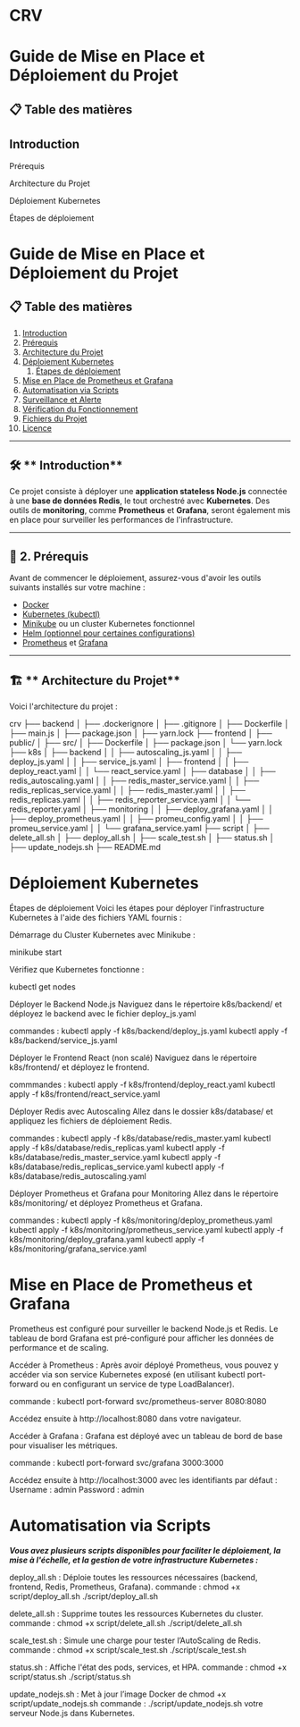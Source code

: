 # CRV

# Guide de Mise en Place et Déploiement du Projet
## 📋 Table des matières

## Introduction

Prérequis 

Architecture du Projet

Déploiement Kubernetes

Étapes de déploiement

# **Guide de Mise en Place et Déploiement du Projet**

## 📋 **Table des matières**
1. [Introduction](#introduction)
2. [Prérequis](#prérequis)
3. [Architecture du Projet](#architecture-du-projet)
4. [Déploiement Kubernetes](#déploiement-kubernetes)
    1. [Étapes de déploiement](#étapes-de-déploiement)
5. [Mise en Place de Prometheus et Grafana](#mise-en-place-de-prometheus-et-grafana)
6. [Automatisation via Scripts](#automatisation-via-scripts)
7. [Surveillance et Alerte](#surveillance-et-alerte)
8. [Vérification du Fonctionnement](#vérification-du-fonctionnement)
9. [Fichiers du Projet](#fichiers-du-projet)
10. [Licence](#licence)

---

## 🛠 ** Introduction**

Ce projet consiste à déployer une **application stateless Node.js** connectée à une **base de données Redis**, le tout orchestré avec **Kubernetes**. Des outils de **monitoring**, comme **Prometheus** et **Grafana**, seront également mis en place pour surveiller les performances de l'infrastructure.

---

## 🔧 **2. Prérequis**

Avant de commencer le déploiement, assurez-vous d'avoir les outils suivants installés sur votre machine :
- [Docker](https://www.docker.com/products/docker-desktop)
- [Kubernetes (kubectl)](https://kubernetes.io/docs/tasks/tools/install-kubectl/)
- [Minikube](https://minikube.sigs.k8s.io/docs/) ou un cluster Kubernetes fonctionnel
- [Helm (optionnel pour certaines configurations)](https://helm.sh/docs/intro/install/)
- [Prometheus](https://prometheus.io/docs/introduction/overview/) et [Grafana](https://grafana.com/docs/grafana/latest/getting-started/)

---

## 🏗 ** Architecture du Projet**

Voici l'architecture du projet :

crv
├── backend
│   ├── .dockerignore
│   ├── .gitignore
│   ├── Dockerfile
│   ├── main.js
│   ├── package.json
│   ├── yarn.lock
├── frontend
│   ├── public/
│   ├── src/
│   ├── Dockerfile
│   ├── package.json
│   └── yarn.lock
├── k8s
│   ├── backend
│   │   ├── autoscaling_js.yaml
│   │   ├── deploy_js.yaml
│   │   ├── service_js.yaml
│   ├── frontend
│   │   ├── deploy_react.yaml
│   │   └── react_service.yaml
│   ├── database
│   │   ├── redis_autoscaling.yaml
│   │   ├── redis_master_service.yaml
│   │   ├── redis_replicas_service.yaml
│   │   ├── redis_master.yaml
│   │   ├── redis_replicas.yaml
│   │   ├── redis_reporter_service.yaml
│   │   └── redis_reporter.yaml
│   ├── monitoring
│   │   ├── deploy_grafana.yaml
│   │   ├── deploy_prometheus.yaml
│   │   ├── promeu_config.yaml
│   │   ├── promeu_service.yaml
│   │   └── grafana_service.yaml
├── script
│   ├── delete_all.sh
│   ├── deploy_all.sh
│   ├── scale_test.sh
│   ├── status.sh
│   ├── update_nodejs.sh
├── README.md

# Déploiement Kubernetes
Étapes de déploiement
Voici les étapes pour déployer l'infrastructure Kubernetes à l'aide des fichiers YAML fournis :

Démarrage du Cluster Kubernetes avec Minikube :

minikube start

Vérifiez que Kubernetes fonctionne :

kubectl get nodes

Déployer le Backend Node.js
Naviguez dans le répertoire k8s/backend/ et déployez le backend avec le fichier deploy_js.yaml 

commandes : 
kubectl apply -f k8s/backend/deploy_js.yaml
kubectl apply -f k8s/backend/service_js.yaml

Déployer le Frontend React (non scalé)
Naviguez dans le répertoire k8s/frontend/ et déployez le frontend.

commmandes : 
kubectl apply -f k8s/frontend/deploy_react.yaml
kubectl apply -f k8s/frontend/react_service.yaml

Déployer Redis avec Autoscaling
Allez dans le dossier k8s/database/ et appliquez les fichiers de déploiement Redis.

commandes : 
kubectl apply -f k8s/database/redis_master.yaml
kubectl apply -f k8s/database/redis_replicas.yaml
kubectl apply -f k8s/database/redis_master_service.yaml
kubectl apply -f k8s/database/redis_replicas_service.yaml
kubectl apply -f k8s/database/redis_autoscaling.yaml

Déployer Prometheus et Grafana pour Monitoring
Allez dans le répertoire k8s/monitoring/ et déployez Prometheus et Grafana.

commandes : 
kubectl apply -f k8s/monitoring/deploy_prometheus.yaml
kubectl apply -f k8s/monitoring/prometheus_service.yaml
kubectl apply -f k8s/monitoring/deploy_grafana.yaml
kubectl apply -f k8s/monitoring/grafana_service.yaml

# Mise en Place de Prometheus et Grafana
Prometheus est configuré pour surveiller le backend Node.js et Redis. Le tableau de bord Grafana est pré-configuré pour afficher les données de performance et de scaling.

Accéder à Prometheus :
Après avoir déployé Prometheus, vous pouvez y accéder via son service Kubernetes exposé (en utilisant kubectl port-forward ou en configurant un service de type LoadBalancer).

commande : 
kubectl port-forward svc/prometheus-server 8080:8080

Accédez ensuite à http://localhost:8080 dans votre navigateur.

Accéder à Grafana :
Grafana est déployé avec un tableau de bord de base pour visualiser les métriques.

commande : 
kubectl port-forward svc/grafana 3000:3000

Accédez ensuite à http://localhost:3000 avec les identifiants par défaut :
Username : admin
Password : admin

# Automatisation via Scripts
***Vous avez plusieurs scripts disponibles pour faciliter le déploiement, la mise à l'échelle, et la gestion de votre infrastructure Kubernetes :***

deploy_all.sh : Déploie toutes les ressources nécessaires (backend, frontend, Redis, Prometheus, Grafana).
commande : 
chmod +x script/deploy_all.sh
./script/deploy_all.sh


delete_all.sh : Supprime toutes les ressources Kubernetes du cluster.
commande :
chmod +x script/delete_all.sh
./script/delete_all.sh


scale_test.sh : Simule une charge pour tester l’AutoScaling de Redis.
commande : 
chmod +x script/scale_test.sh
./script/scale_test.sh


status.sh : Affiche l'état des pods, services, et HPA.
commande :
chmod +x script/status.sh
./script/status.sh

update_nodejs.sh : Met à jour l’image Docker de 
chmod +x script/update_nodejs.sh
commande :
./script/update_nodejs.sh
votre serveur Node.js dans Kubernetes.

